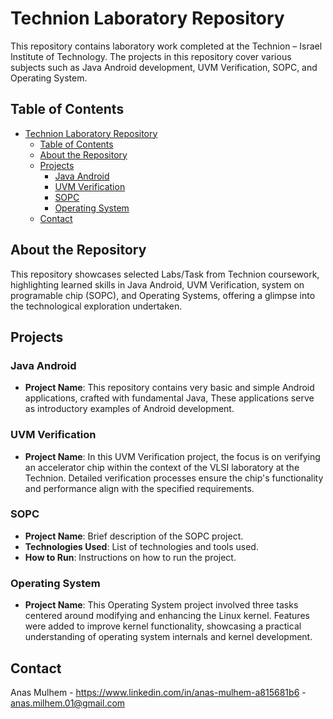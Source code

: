 # Technion Laboratory Repository

This repository contains laboratory work completed at the Technion – Israel Institute of Technology. The projects in this repository cover various subjects such as Java Android development, UVM Verification, SOPC, and Operating System.

## Table of Contents

- [Technion Laboratory Repository](#technion-laboratory-repository)
  - [Table of Contents](#table-of-contents)
  - [About the Repository](#about-the-repository)
  - [Projects](#projects)
    - [Java Android](#java-android)
    - [UVM Verification](#uvm-verification)
    - [SOPC](#sopc)
    - [Operating System](#operating-system)
  - [Contact](#contact)


## About the Repository

This repository showcases selected Labs/Task from Technion coursework, highlighting learned skills in Java Android, UVM Verification, system on programable chip (SOPC), and Operating Systems, offering a glimpse into the technological exploration undertaken.

## Projects

### Java Android

- **Project Name**: This repository contains very basic and simple Android applications, crafted with fundamental Java, These applications serve as introductory examples of Android development.

### UVM Verification

- **Project Name**:  In this UVM Verification project, the focus is on verifying an accelerator chip within the context of the VLSI laboratory at the Technion. Detailed verification processes ensure the chip's functionality and performance align with the specified requirements.

### SOPC

- **Project Name**: Brief description of the SOPC project.
- **Technologies Used**: List of technologies and tools used.
- **How to Run**: Instructions on how to run the project.

### Operating System

- **Project Name**: This Operating System project involved three tasks centered around modifying and enhancing the Linux kernel. Features were added to improve kernel functionality, showcasing a practical understanding of operating system internals and kernel development.


## Contact

Anas Mulhem - https://www.linkedin.com/in/anas-mulhem-a815681b6 - anas.milhem.01@gmail.com

